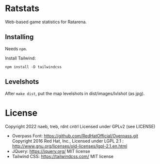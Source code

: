 # Ratstats

Web-based game statistics for Ratarena.

## Installing

Needs `npm`.

Install Tailwind:

    npm install -D tailwindcss


## Levelshots

After `make dist`, put the map levelshots in dist/images/lvlshot (as jpg).
 

# License

Copyright 2022 naeb, treb, rdnt cntrl
Licensed under GPLv2 (see LICENSE)

- Overpass Font:
  https://github.com/RedHatOfficial/Overpass.git
  Copyright 2016 Red Hat, Inc.,
  Licensed under LGPL 2.1 : http://www.gnu.org/licenses/old-licenses/lgpl-2.1.en.html
- JQuery:
  https://jquery.org/
  MIT license
- Tailwind CSS:
  https://tailwindcss.com/
  MIT license

